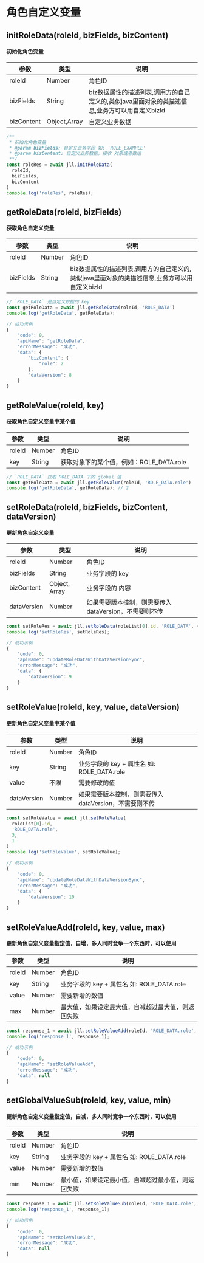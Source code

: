 # 角色自定义变量

## initRoleData(roleId, bizFields, bizContent)
#### 初始化角色变量
| 参数 | 类型 | 说明 |
| --- | --- | --- |
| roleId | Number | 角色ID |
| bizFields | String | biz数据属性的描述列表,调用方的自己定义的,类似java里面对象的类描述信息,业务方可以用自定义bizId |
| bizContent | Object,Array | 自定义业务数据 |
``` javascript
/**
 * 初始化角色变量 
 * @param bizFields: 自定义业务字段 如: 'ROLE_EXAMPLE' 
 * @param bizContent: 自定义业务数据，接收 对象或者数组
 **/
const roleRes = await jll.initRoleData(
  roleId,
  bizFields, 
  bizContent
)
console.log('roleRes', roleRes);
```
## getRoleData(roleId, bizFields)
#### 获取角色自定义变量
| 参数 | 类型 | 说明 |
| --- | --- | --- |
| roleId | Number | 角色ID |
| bizFields | String | biz数据属性的描述列表,调用方的自己定义的,类似java里面对象的类描述信息,业务方可以用自定义bizId |

``` javascript
// `ROLE_DATA` 是自定义数据的 key
const getRoleData = await jll.getRoleData(roleId, 'ROLE_DATA')
console.log('getRoleData', getRoleData);

// 成功示例
{
	"code": 0,
	"apiName": "getRoleData",
	"errorMessage": "成功",
	"data": {
		"bizContent": {
			"role": 2
		},
		"dataVersion": 8
	}
}
```

## getRoleValue(roleId, key)
#### 获取角色自定义变量中某个值
| 参数 | 类型 | 说明 |
| --- | --- | --- |
| roleId | Number | 角色ID |
| key | String | 获取对象下的某个值，例如：ROLE_DATA.role |

``` javascript
// `ROLE_DATA` 获取 ROLE_DATA 下的 global 值
const getRoleData = await jll.getRoleValue(roleId, 'ROLE_DATA.role')
console.log('getRoleData', getRoleData); // 2
```

## setRoleData(roleId, bizFields, bizContent, dataVersion)
#### 更新角色自定义变量
| 参数 | 类型 | 说明 |
| --- | --- | --- |
| roleId | Number | 角色ID |
| bizFields | String | 业务字段的 key |
| bizContent | Object, Array | 业务字段的 内容 |
| dataVersion | Number | 如果需要版本控制，则需要传入dataVersion，不需要则不传 |

``` javascript
const setRoleRes = await jll.setRoleData(roleList[0].id, 'ROLE_DATA', {role: 2}, 8)
console.log('setRoleRes', setRoleRes);

// 成功示例
{
	"code": 0,
	"apiName": "updateRoleDataWithDataVersionSync",
	"errorMessage": "成功",
	"data": {
		"dataVersion": 9
	}
}

```

## setRoleValue(roleId, key, value, dataVersion)
#### 更新角色自定义变量中某个值
| 参数 | 类型 | 说明 |
| --- | --- | --- |
| roleId | Number | 角色ID |
| key | String | 业务字段的 key + 属性名 如: ROLE_DATA.role |
| value | 不限 | 需要修改的值 |
| dataVersion | Number | 如果需要版本控制，则需要传入dataVersion，不需要则不传 |

``` javascript
const setRoleValue = await jll.setRoleValue(
  roleList[0].id,
  'ROLE_DATA.role',
  3,
  1
)
console.log('setRoleValue', setRoleValue);

// 成功示例
{
	"code": 0,
	"apiName": "updateRoleDataWithDataVersionSync",
	"errorMessage": "成功",
	"data": {
		"dataVersion": 10
	}
}
```

## setRoleValueAdd(roleId, key, value, max)
#### 更新角色自定义变量指定值，自增，多人同时竞争一个东西时，可以使用
| 参数 | 类型 | 说明 |
| --- | --- | --- |
| roleId | Number | 角色ID |
| key | String | 业务字段的 key + 属性名 如: ROLE_DATA.role |
| value | Number | 需要新增的数值 |
| max | Number | 最大值，如果设定最大值，自减超过最大值，则返回失败 |
``` javascript
const response_1 = await jll.setRoleValueAdd(roleId, 'ROLE_DATA.role', 1, 999)
console.log('response_1', response_1);

// 成功示例
{
	"code": 0,
	"apiName": "setRoleValueAdd",
	"errorMessage": "成功",
	"data": null
}
```

## setGlobalValueSub(roleId, key, value, min)
#### 更新角色自定义变量指定值，自减，多人同时竞争一个东西时，可以使用
| 参数 | 类型 | 说明 |
| --- | --- | --- |
| roleId | Number | 角色ID |
| key | String | 业务字段的 key + 属性名 如: ROLE_DATA.role |
| value | Number | 需要新增的数值 |
| min | Number | 最小值，如果设定最小值，自减超过最小值，则返回失败 |

``` javascript
const response_1 = await jll.setRoleValueSub(roleId, 'ROLE_DATA.role', 1, 0)
console.log('response_1', response_1);

// 成功示例
{
	"code": 0,
	"apiName": "setRoleValueSub",
	"errorMessage": "成功",
	"data": null
}
```